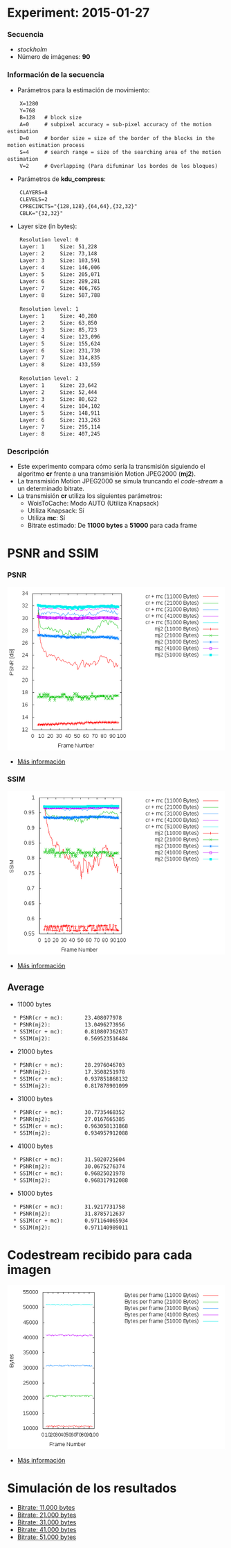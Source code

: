 Experiment: 2015-01-27
======================

### Secuencia

- *stockholm*
- Número de imágenes: **90**

### Información de la secuencia
* Parámetros para la estimación de movimiento:
```
    X=1280
    Y=768
    B=128   # block size
    A=0     # subpixel accuracy = sub-pixel accuracy of the motion estimation
    D=0     # border size = size of the border of the blocks in the motion estimation process
    S=4     # search range = size of the searching area of the motion estimation
    V=2     # Overlapping (Para difuminar los bordes de los bloques)
```

* Parámetros de **kdu_compress**:

```
    CLAYERS=8
    CLEVELS=2
    CPRECINCTS="{128,128},{64,64},{32,32}"
    CBLK="{32,32}"
```

* Layer size (in bytes):

```
    Resolution level: 0
    Layer: 1     Size: 51,228
    Layer: 2     Size: 73,148
    Layer: 3     Size: 103,591
    Layer: 4     Size: 146,006
    Layer: 5     Size: 205,071
    Layer: 6     Size: 289,281
    Layer: 7     Size: 406,765
    Layer: 8     Size: 587,788

    Resolution level: 1
    Layer: 1     Size: 40,280
    Layer: 2     Size: 63,850
    Layer: 3     Size: 85,723
    Layer: 4     Size: 123,096
    Layer: 5     Size: 155,624
    Layer: 6     Size: 231,730
    Layer: 7     Size: 314,835
    Layer: 8     Size: 433,559

    Resolution level: 2
    Layer: 1     Size: 23,642
    Layer: 2     Size: 52,444
    Layer: 3     Size: 80,622
    Layer: 4     Size: 104,102
    Layer: 5     Size: 148,911
    Layer: 6     Size: 213,263
    Layer: 7     Size: 295,114
    Layer: 8     Size: 407,245
```

### Descripción

- Este experimento compara cómo sería la transmisión siguiendo el algoritmo
  **cr** frente a una transmisión Motion JPEG2000 (**mj2**). 
- La transmisión Motion JPEG2000 se simula truncando el *code-stream* a
  un determinado bitrate.
- La transmisión **cr** utiliza los siguientes parámetros:
    - WoisToCache: Modo AUTO (Utiliza Knapsack)
    - Utiliza Knapsack: Sí
    - Utiliza **mc**: Sí
    - Bitrate estimado: De **11000 bytes** a **51000** para cada frame

PSNR and SSIM
=============

### PSNR

![](assets/psnr.png)

* [Más información](md/psnr.md)

### SSIM

![](assets/ssim.png)

* [Más información](md/ssim.md)

## Average
* 11000 bytes
```
  * PSNR(cr + mc):       23.408077978
  * PSNR(mj2):           13.0496273956
  * SSIM(cr + mc):       0.810807362637
  * SSIM(mj2):           0.569523516484
```

* 21000 bytes
```
  * PSNR(cr + mc):       28.2976046703
  * PSNR(mj2):           17.3508251978
  * SSIM(cr + mc):       0.937851868132
  * SSIM(mj2):           0.817878901099
```

* 31000 bytes
```
  * PSNR(cr + mc):       30.7735468352
  * PSNR(mj2):           27.0167665385
  * SSIM(cr + mc):       0.963058131868
  * SSIM(mj2):           0.934957912088
```

* 41000 bytes
```
  * PSNR(cr + mc):       31.5020725604
  * PSNR(mj2):           30.0675276374
  * SSIM(cr + mc):       0.96825021978
  * SSIM(mj2):           0.968317912088
```

* 51000 bytes
```
  * PSNR(cr + mc):       31.9217731758
  * PSNR(mj2):           31.8785712637
  * SSIM(cr + mc):       0.971164065934
  * SSIM(mj2):           0.971140989011
```

Codestream recibido para cada imagen
=============

![](assets/bytes.png)

* [Más información](md/bytes.md) 

Simulación de los resultados
=============

* [Bitrate: 11.000 bytes](md/gif_11000.md)
* [Bitrate: 21.000 bytes](md/gif_21000.md)
* [Bitrate: 31.000 bytes](md/gif_31000.md)
* [Bitrate: 41.000 bytes](md/gif_41000.md)
* [Bitrate: 51.000 bytes](md/gif_51000.md)